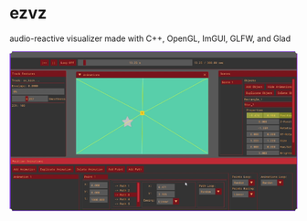 # ezvz
audio-reactive visualizer made with C++, OpenGL, ImGUI, GLFW, and Glad

[![Watch the demo here](assets/images/ezvz_thumb.png)](https://www.youtube.com/watch?v=p2vvUSVbi0c)